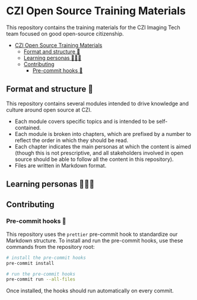 # CZI Open Source Training Materials

This repository contains the training materials for the CZI Imaging Tech team focused on good open-source citizenship.

- [CZI Open Source Training Materials](#czi-open-source-training-materials)
  - [Format and structure 🔖](#format-and-structure-)
  - [Learning personas 🙋🏽‍♀️](#learning-personas-️)
  - [Contributing](#contributing)
    - [Pre-commit hooks 🧹](#pre-commit-hooks-)

## Format and structure 🔖

This repository contains several modules intended to drive knowledge and culture around open source at CZI.

* Each module covers specific topics and is intended to be self-contained.
* Each module is broken into chapters, which are prefixed by a number to reflect the order in which they should be read.
* Each chapter indicates the main personas at which the content is aimed (though this is not prescriptive,
  and all stakeholders involved in open source should be able to follow all the content in this repository).
* Files are written in Markdown format.

<!-- TODO: once we have made the relevant decisions we need to add notes on licensing, slides and the such -->

## Learning personas 🙋🏽‍♀️

<!-- TODO: @pavithraes will be adding these -->

## Contributing

### Pre-commit hooks 🧹

This repository uses the `prettier` pre-commit hook to standardize our Markdown structure.
To install and run the pre-commit hooks, use these commands from the repository root:

```bash
# install the pre-commit hooks
pre-commit install

# run the pre-commit hooks
pre-commit run --all-files
```

Once installed, the hooks should run automatically on every commit.
